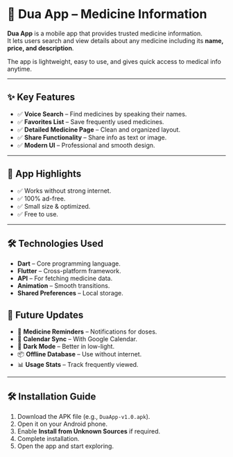 # 📱 Dua App – Medicine Information  

**Dua App** is a mobile app that provides trusted medicine information.  
It lets users search and view details about any medicine including its **name, price, and description**.  

The app is lightweight, easy to use, and gives quick access to medical info anytime.  

---

## ✨ Key Features  

- ✅ **Voice Search** – Find medicines by speaking their names.  
- ✅ **Favorites List** – Save frequently used medicines.  
- ✅ **Detailed Medicine Page** – Clean and organized layout.  
- ✅ **Share Functionality** – Share info as text or image.  
- ✅ **Modern UI** – Professional and smooth design.  

---

## 🎯 App Highlights  

- ✅ Works without strong internet.  
- ✅ 100% ad-free.  
- ✅ Small size & optimized.  
- ✅ Free to use.  

---

## 🛠️ Technologies Used  

- **Dart** – Core programming language.  
- **Flutter** – Cross-platform framework.  
- **API** – For fetching medicine data.  
- **Animation** – Smooth transitions.  
- **Shared Preferences** – Local storage.  

## 🚀 Future Updates  

- 🔔 **Medicine Reminders** – Notifications for doses.  
- 📅 **Calendar Sync** – With Google Calendar.  
- 🌙 **Dark Mode** – Better in low-light.  
- 📦 **Offline Database** – Use without internet.  
- 📊 **Usage Stats** – Track frequently viewed.  

---

## 🛠️ Installation Guide  

1. Download the APK file (e.g., `DuaApp-v1.0.apk`).  
2. Open it on your Android phone.  
3. Enable **Install from Unknown Sources** if required.  
4. Complete installation.  
5. Open the app and start exploring.
